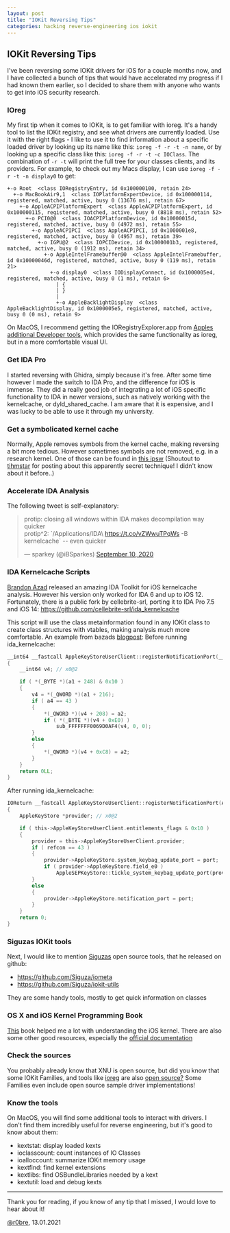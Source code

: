 ```yaml
---
layout: post
title: "IOKit Reversing Tips"
categories: hacking reverse-engineering ios iokit
---
```


## IOKit Reversing Tips
I've been reversing some IOKit drivers for iOS for a couple months now, and I have collected a bunch of tips that would have accelerated my progress if I had known them earlier, so I decided to share them with anyone who wants to get into iOS security research.

### IOreg
My first tip when it comes to IOKit, is to get familiar with ioreg. It's a handy tool to list the IOKit registry, and see what drivers are currently loaded. Use it with the right flags - I like to use it to find information about a specific loaded driver by looking up its name like this: `ioreg -f -r -t -n name`, or by looking up a specific class like this: `ioreg -f -r -t -c IOClass`. The combination of `-r -t`  will print the full tree for your classes clients, and its providers. For example, to check out my Macs display, I can use `ioreg -f -r -t -n display0` to get:
```
+-o Root  <class IORegistryEntry, id 0x100000100, retain 24>
  +-o MacBookAir9,1  <class IOPlatformExpertDevice, id 0x100000114, registered, matched, active, busy 0 (13676 ms), retain 67>
    +-o AppleACPIPlatformExpert  <class AppleACPIPlatformExpert, id 0x100000115, registered, matched, active, busy 0 (8818 ms), retain 52>
      +-o PCI0@0  <class IOACPIPlatformDevice, id 0x10000015d, registered, matched, active, busy 0 (4972 ms), retain 55>
        +-o AppleACPIPCI  <class AppleACPIPCI, id 0x1000001e8, registered, matched, active, busy 0 (4957 ms), retain 39>
          +-o IGPU@2  <class IOPCIDevice, id 0x1000001b3, registered, matched, active, busy 0 (1912 ms), retain 34>
            +-o AppleIntelFramebuffer@0  <class AppleIntelFramebuffer, id 0x10000046d, registered, matched, active, busy 0 (119 ms), retain 21>
              +-o display0  <class IODisplayConnect, id 0x1000005e4, registered, matched, active, busy 0 (1 ms), retain 6>
                | {
                | }
                |
                +-o AppleBacklightDisplay  <class AppleBacklightDisplay, id 0x1000005e5, registered, matched, active, busy 0 (0 ms), retain 9>
```

On MacOS, I recommend getting the IORegistryExplorer.app from [Apples additional Developer tools](https://developer.apple.com/downloads), which provides the same functionality as ioreg, but in a more comfortable visual UI.

### Get IDA Pro
I started reversing with Ghidra, simply because it's free. After some time however I made the switch to IDA Pro, and the difference for iOS is immense. They did a really good job of integrating a lot of iOS specific functionality to IDA in newer versions, such as natively working with the kernelcache, or dyld_shared_cache. I am aware that it is expensive, and I was lucky to be able to use it through my university. 

### Get a symbolicated kernel cache
Normally, Apple removes symbols from the kernel cache, making reversing a bit more tedious. However sometimes symbols are not removed, e.g. in a research kernel. One of those can be found in [this ipsw](https://updates.cdn-apple.com/2020SummerSeed/fullrestores/001-32635/423F68EA-D37F-11EA-BB8E-D1AE39EBB63D/iPhone11,8,iPhone12,1_14.0_18A5342e_Restore.ipsw) (Shoutout to [tihmstar](https://twitter.com/tihmstar) for posting about this apparently secret technique! I didn't know about it before..)

### Accelerate IDA Analysis
The following tweet is self-explanatory:

<blockquote class="twitter-tweet"><p lang="en" dir="ltr">protip: closing all windows within IDA makes decompilation way quicker<br>protip^2: `/Applications/IDA\ <a href="https://t.co/vZWwuTPqWs">https://t.co/vZWwuTPqWs</a> -B kernelcache` -- even quicker</p>&mdash; sparkey (@iBSparkes) <a href="https://twitter.com/iBSparkes/status/1303995748380536833?ref_src=twsrc%5Etfw">September 10, 2020</a></blockquote> <script async src="https://platform.twitter.com/widgets.js" charset="utf-8"></script>

### IDA Kernelcache Scripts
[Brandon Azad](https://twitter.com/_bazad) released an amazing IDA Toolkit for iOS kernelcache analysis. However his version only worked for IDA 6 and up to iOS 12. Fortunately, there is a public fork by cellebrite-srl, porting it to IDA Pro 7.5 and iOS 14: [https://github.com/cellebrite-srl/ida_kernelcache ](https://github.com/cellebrite-srl/ida_kernelcache) 

This script will use the class metainformation found in any IOKit class to create class structures with vtables, making analysis much more comfortable. An example from bazads [blogpost](https://bazad.github.io/2018/03/ida-kernelcache-class-reconstruction/):
Before running ida_kernelcache:
```C
__int64 __fastcall AppleKeyStoreUserClient::registerNotificationPort(__int64 a1, ipc_port *a2, __int64 a3, int a4)
{
    __int64 v4; // x0@2

    if ( *(_BYTE *)(a1 + 248) & 0x10 )
    {
        v4 = *(_QWORD *)(a1 + 216);
        if ( a4 == 43 )
        {
            *(_QWORD *)(v4 + 208) = a2;
            if ( *(_BYTE *)(v4 + 0xE0) )
                sub_FFFFFFF0069D0AF4(v4, 0, 0);
        }
        else
        {
            *(_QWORD *)(v4 + 0xC8) = a2;
        }
    }
    return 0LL;
}
```

After running ida_kernelcache:
```C
IOReturn __fastcall AppleKeyStoreUserClient::registerNotificationPort(AppleKeyStoreUserClient *this, ipc_port *port, unsigned int type, unsigned int refcon)
{
    AppleKeyStore *provider; // x0@2

    if ( this->AppleKeyStoreUserClient.entitlements_flags & 0x10 )
    {
        provider = this->AppleKeyStoreUserClient.provider;
        if ( refcon == 43 )
        {
            provider->AppleKeyStore.system_keybag_update_port = port;
            if ( provider->AppleKeyStore.field_e0 )
                AppleSEPKeyStore::tickle_system_keybag_update_port(provider, 0, 0);
        }
        else
        {
            provider->AppleKeyStore.notification_port = port;
        }
    }
    return 0;
}
```


### Siguzas IOKit tools
Next, I would like to mention [Siguzas](https://twitter.com/s1guza) open source tools, that he released on github:

- [https://github.com/Siguza/iometa ](https://github.com/Siguza/iometa)
- [https://github.com/Siguza/iokit-utils ](https://github.com/Siguza/iokit-utils)

They are some handy tools, mostly to get quick information on classes

### OS X and iOS Kernel Programming Book
[This](https://github.com/sun6boys/Books/blob/master/Os%20X%20And%20iOS%20Kernel%20Programming.pdf) book helped me a lot with understanding the iOS kernel. There are also some other good resources, especially the [official documentation](https://developer.apple.com/documentation/kernel/iokit_fundamentals)

### Check the sources
You probably already know that XNU is open source, but did you know that some IOKit Families, and tools like [ioreg](https://opensource.apple.com/source/IOKitTools/IOKitTools-114.40.1/ioreg.tproj/) are also [open source?](https://opensource.apple.com/release/macos-1101.html)
Some Families even include open source sample driver implementations!

### Know the tools
On MacOS, you will find some additional tools to interact with drivers. I don't find them incredibly useful for reverse engineering, but it's good to know about them:

- kextstat: display loaded kexts
- ioclasscount: count instances of IO Classes
- ioalloccount: summarize IOKit memory usage
- kextfind: find kernel extensions
- kextlibs: find OSBundleLibraries needed by a kext
- kextutil: load and debug kexts

--- 

Thank you for reading, if you know of any tip that I missed, I would love to hear about it!

[@r0bre](https://twitter.com/r0bre), 13.01.2021


